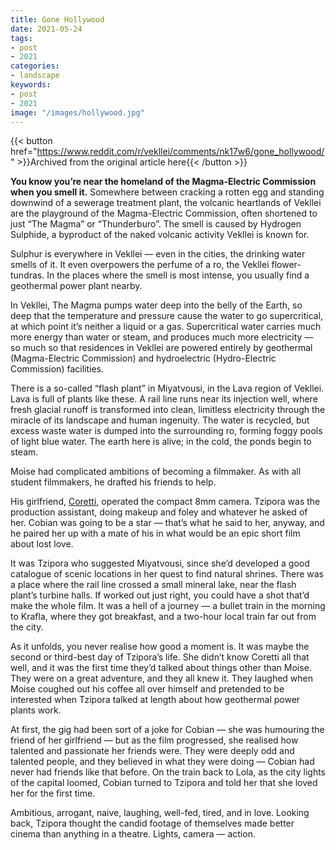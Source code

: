 ```yaml
---
title: Gone Hollywood
date: 2021-05-24
tags:
- post
- 2021
categories:
- landscape
keywords:
- post
- 2021
image: "/images/hollywood.jpg"
---
```


{{< button href="https://www.reddit.com/r/vekllei/comments/nk17w6/gone_hollywood/" >}}Archived from the original article here{{< /button >}}

**You know you’re near the homeland of the Magma-Electric Commission when you smell it.** Somewhere between cracking a rotten egg and standing downwind of a sewerage treatment plant, the volcanic heartlands of Vekllei are the playground of the Magma-Electric Commission, often shortened to just “The Magma” or “Thunderburo”. The smell is caused by Hydrogen Sulphide, a byproduct of the naked volcanic activity Vekllei is known for.

Sulphur is everywhere in Vekllei — even in the cities, the drinking water smells of it. It even overpowers the perfume of a ro, the Vekllei flower-tundras. In the places where the smell is most intense, you usually find a geothermal power plant nearby.

In Vekllei, The Magma pumps water deep into the belly of the Earth, so deep that the temperature and pressure cause the water to go supercritical, at which point it’s neither a liquid or a gas. Supercritical water carries much more energy than water or steam, and produces much more electricity — so much so that residences in Vekllei are powered entirely by geothermal (Magma-Electric Commission) and hydroelectric (Hydro-Electric Commission) facilities.

There is a so-called “flash plant” in Miyatvousi, in the Lava region of Vekllei. Lava is full of plants like these. A rail line runs near its injection well, where fresh glacial runoff is transformed into clean, limitless electricity through the miracle of its landscape and human ingenuity. The water is recycled, but excess waste water is dumped into the surrounding ro, forming foggy pools of light blue water. The earth here is alive; in the cold, the ponds begin to steam.

Moise had complicated ambitions of becoming a filmmaker. As with all student filmmakers, he drafted his friends to help.

His girlfriend, [Coretti](https://www.reddit.com/r/vekllei/comments/locjnz/turning_things_around/), operated the compact 8mm camera. Tzipora was the production assistant, doing makeup and foley and whatever he asked of her. Cobian was going to be a star — that’s what he said to her, anyway, and he paired her up with a mate of his in what would be an epic short film about lost love.

It was Tzipora who suggested Miyatvousi, since she’d developed a good catalogue of scenic locations in her quest to find natural shrines. There was a place where the rail line crossed a small mineral lake, near the flash plant’s turbine halls. If worked out just right, you could have a shot that’d make the whole film. It was a hell of a journey — a bullet train in the morning to Krafla, where they got breakfast, and a two-hour local train far out from the city.

As it unfolds, you never realise how good a moment is. It was maybe the second or third-best day of Tzipora’s life. She didn’t know Coretti all that well, and it was the first time they’d talked about things other than Moise. They were on a great adventure, and they all knew it. They laughed when Moise coughed out his coffee all over himself and pretended to be interested when Tzipora talked at length about how geothermal power plants work.

At first, the gig had been sort of a joke for Cobian — she was humouring the friend of her girlfriend — but as the film progressed, she realised how talented and passionate her friends were. They were deeply odd and talented people, and they believed in what they were doing — Cobian had never had friends like that before. On the train back to Lola, as the city lights of the capital loomed, Cobian turned to Tzipora and told her that she loved her for the first time.

Ambitious, arrogant, naive, laughing, well-fed, tired, and in love. Looking back, Tzipora thought the candid footage of themselves made better cinema than anything in a theatre. Lights, camera — action.